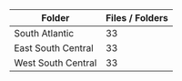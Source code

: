 | Folder             |   Files / Folders |
|--------------------|-------------------|
| South Atlantic     |                33 |
| East South Central |                33 |
| West South Central |                33 |